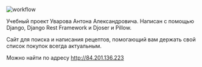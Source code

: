 ![workflow](https://github.com/DoobyDouglas/foodgram-project-react/actions/workflows/yamdb_workflow.yml/badge.svg)

Учебный проект Уварова Антона Александровича.
Написан с помощью Django, Django Rest Framework и Djoser и Pillow.

Сайт для поиска и написания рецептов, помогающий вам держать свой список покупок всегда актуальным.

Можно найти по адресу http://84.201.136.223